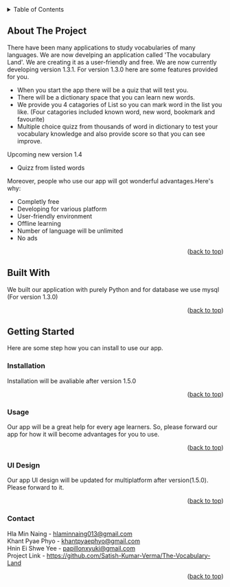 <!-- TABLE OF CONTENTS -->
<details>
  <summary>Table of Contents</summary>
  <ol>
    <li>
      <a href="#about-the-project">About The Project</a>
      <ul>
        <li><a href="#built-with">Built With</a></li>
      </ul>
    </li>
    <li>
      <a href="#getting-started">Getting Started</a>
      <ul>
        <li><a href="#installation">Installation</a></li>
      </ul>
    </li>
    <li><a href="#usage">Usage</a></li>
    <li><a href="#UI Design">UI design</a></li>
    <li><a href="#contact">Contact</a></li>
  </ol>
</details>

<!-- ABOUT THE PROJECT -->
## About The Project

There have been many applications to study vocabularies of many languages. We are now develping an application called 'The vocabulary Land'. We are creating it as a user-friendly and free. We are now currently developing version 1.3.1. For version 1.3.0 here are some features provided for you. 

* When you start the app there will be a quiz that will test you. 
* There will be a dictionary space that you can learn new words.
* We provide you 4 catagories of List so you can mark word in the list you like. (Four catagories included known word, new word, bookmark and favourite)
* Multiple choice quizz from thousands of word in dictionary to test your vocabulary knowledge and also provide score so that you can see improve.

Upcoming new version 1.4
* Quizz from listed words

Moreover, people who use our app will got wonderful advantages.Here's why:

* Completly free
* Developing for various platform
* User-friendly environment
* Offline learning
* Number of language will be unlimited
* No ads

<p align="right">(<a href="#readme-top">back to top</a>)</p>


<!-- BUILT WITH -->
## Built With

We built our application with purely Python and for database we use mysql (For version 1.3.0)

<!-- <img src = "(https://www.google.com/url?sa=i&url=https%3A%2F%2Fwww.python.org%2Fcommunity%2Flogos%2F&psig=AOvVaw3gk34shAak8fLrBRYbZGyU&ust=1684414343190000&source=images&cd=vfe&ved=0CBEQjRxqFwoTCKCfr8ey_P4CFQAAAAAdAAAAABAw)"> -->
<p align="right">(<a href="##About The Project">back to top</a>)</p>


<!-- GETTING STARTED -->
## Getting Started

Here are some step how you can install to use our app.

### Installation
Installation will be avaliable after version 1.5.0
<p align="right">(<a href="##About The Project">back to top</a>)</p>

<!-- USAGE EXAMPLES -->
### Usage
Our app will be a great help for every age learners. So, please forward our app for how it will become advantages for you to use.
<p align="right">(<a href="#readme-top">back to top</a>)</p>

<!-- UI DESIGN -->
### UI Design
Our app UI design will be updated for multiplatform after version(1.5.0). Please forward to it.
<p align="right">(<a href="#readme-top">back to top</a>)</p>

<!-- CONTACT -->
### Contact
Hla Min Naing - hlaminnaing013@gmail.com<br>
Khant Pyae Phyo - khantpyaephyo@gmail.com<br>
Hnin Ei Shwe Yee - papillonxyuki@gmail.com<br>
Project Link - https://github.com/Satish-Kumar-Verma/The-Vocabulary-Land

<p align="right">(<a href="##About The Project">back to top</a>)</p>














